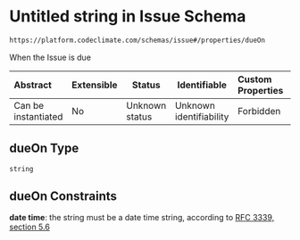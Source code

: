 # Untitled string in Issue Schema

```txt
https://platform.codeclimate.com/schemas/issue#/properties/dueOn
```

When the Issue is due


| Abstract            | Extensible | Status         | Identifiable            | Custom Properties | Additional Properties | Access Restrictions | Defined In                                                                    |
| :------------------ | ---------- | -------------- | ----------------------- | :---------------- | --------------------- | ------------------- | ----------------------------------------------------------------------------- |
| Can be instantiated | No         | Unknown status | Unknown identifiability | Forbidden         | Allowed               | none                | [Issue.schema.json\*](../../schemas/Issue.schema.json "open original schema") |

## dueOn Type

`string`

## dueOn Constraints

**date time**: the string must be a date time string, according to [RFC 3339, section 5.6](https://tools.ietf.org/html/rfc3339 "check the specification")
